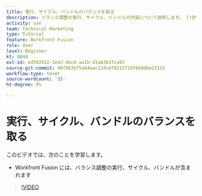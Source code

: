 ```yaml
---
title: 実行、サイクル、バンドルのバランスを取る
description: バランス調整の実行、サイクル、バンドルの内容について説明します。 [!DNL Adobe Workfront Fusion].
activity: use
team: Technical Marketing
type: Tutorial
feature: Workfront Fusion
role: User
level: Beginner
kt: 9044
exl-id: ed502932-2e42-4bc0-aa1b-d1a83637ca97
source-git-commit: 96f963bf5a44eac234cbf9215f19f6dddbe23143
workflow-type: tm+mt
source-wordcount: '35'
ht-degree: 0%

---
```


# 実行、サイクル、バンドルのバランスを取る

このビデオでは、次のことを学習します。

* Workfront Fusion には、バランス調整の実行、サイクル、バンドルが含まれます

>[!VIDEO](https://video.tv.adobe.com/v/335285/?quality=12)
